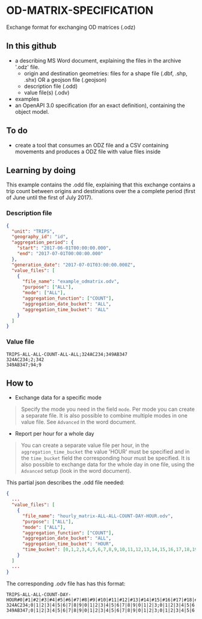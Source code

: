 # OD-MATRIX-SPECIFICATION

Exchange format for exchanging OD matrices (.odz)

## In this github

* a describing MS Word document, explaining the files in the archive '.odz' file.
  * origin and destination geometries: files for a shape file (.dbf, .shp, .shx) OR a geojson file (.geojson)
  * description file (.odd)
  * value file(s) (.odv)
* examples
* an OpenAPI 3.0 specification (for an exact definition), containing the object model.

## To do

* create a tool that consumes an ODZ file and a CSV containing movements and produces a ODZ file with value files inside

## Learning by doing

This example contains the .odd file, explaining that this exchange contains a trip count between origins and destinations over the a complete period (first of June until the first of July 2017).

### Description file

```json
{
  "unit": "TRIPS",
  "geography_id": "id",
  "aggregation_period": {
    "start": "2017-06-01T00:00:00.000",
    "end": "2017-07-01T00:00:00.000"
  },
  "generation_date": "2017-07-01T03:00:00.000Z",
  "value_files": [
    {
      "file_name": "example_odmatrix.odv",
      "purpose": ["ALL"],
      "mode": ["ALL"],
      "aggregation_function": ["COUNT"],
      "aggregation_date_bucket": "ALL",
      "aggregation_time_bucket": "ALL"
    }
  ]
}
```

### Value file

```csv
TRIPS-ALL-ALL-COUNT-ALL-ALL;324AC234;349AB347
324AC234;2;342
349AB347;94;9
```

## How to

* Exchange data for a specific mode

> Specify the mode you need in the field `mode`. Per mode you can create a separate file. It is also possible to combine multiple modes in one value file. See `Advanced` in the word document.

* Report per hour for a whole day

> You can create a separate value file per hour, in the `aggregation_time_bucket` the value 'HOUR' must be specified and in the `time_bucket` field the corresponding hour must be specified. It is also possible to exchange data for the whole day in one file, using the `Advanced` setup (look in the word document).

This partial json describes the .odd file needed:

```json
{
  ...
  "value_files": [
    {
      "file_name": "hourly_matrix-ALL-ALL-COUNT-DAY-HOUR.odv",
      "purpose": ["ALL"],
      "mode": ["ALL"],
      "aggregation_function": ["COUNT"],
      "aggregation_date_bucket": "ALL",
      "aggregation_time_bucket": "HOUR",
      "time_bucket": [0,1,2,3,4,5,6,7,8,9,10,11,12,13,14,15,16,17,18,19,20,21,22,23]
    }
  ]
  ...
}
```

The corresponding .odv file has has this format:

```csv
TRIPS-ALL-ALL-COUNT-DAY-HOUR#0|#1|#2|#3|#4|#5|#6|#7|#8|#9|#10|#11|#12|#13|#14|#15|#16|#17|#18|#19|#20|#21|#22|#23;324AC234;349AB347
324AC234;0|1|2|3|4|5|6|7|8|9|0|1|2|3|4|5|6|7|8|9|0|1|2|3;0|1|2|3|4|5|6|7|8|9|0|1|2|3|4|5|6|7|8|9|0|1|2|3
349AB347;0|1|2|3|4|5|6|7|8|9|0|1|2|3|4|5|6|7|8|9|0|1|2|3;0|1|2|3|4|5|6|7|8|9|0|1|2|3|4|5|6|7|8|9|0|1|2|3
```
